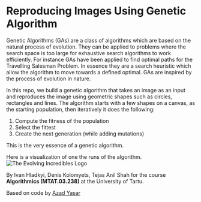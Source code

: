 # Reproducing Images Using Genetic Algorithm

Genetic Algorithms (GAs) are a class of algorithms which are based on the natural process of evolution. They can be applied to problems where the search space is too large for exhaustive search algorithms to work efficiently. For instance GAs have been applied to find optimal paths for the Travelling Salesman Problem. In essence they are a search heuristic which allow the algorithm to move towards a defined optimal. GAs are inspired by the process of evolution in nature.

In this repo, we build a genetic algorithm that takes an image as an input and reproduces the image using geometric shapes such as circles, rectangles and lines. The algorithm starts with a few shapes on a canvas, as the starting population, then iteratively it does the following:

1. Compute the fitness of the population
2. Select the fittest
3. Create the next generation (while adding mutations)

This is the very essence of a genetic algorithm.

Here is a visualization of one the runs of the algorithm.
![The Evolving Incredibles Logo](visualizations/incredibles.gif)


By Ivan Hladkyi, Denis Kolomyets, Tejas Anil Shah for the course **Algorithmics (MTAT.03.238)** at the University of Tartu.

Based on code by [Azad Yasar](https://github.com/azadyasar/AI)